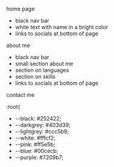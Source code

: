 home page
* black nav bar
* white text with name in a bright color
* links to socials at bottom of page

about me
* black nav bar
* small section about me
* section on languages
* section on skills
* links to socials at bottom of page

contact me




:root{
   *  --black: #252422;
* --darkgrey: #403d39;
* --lightgrey: #ccc5b9;
* --white: #fffcf2;
* --pink: #ff5e5b;
* --blue: #00cecb;
* --purple: #7209b7;
